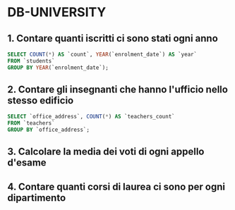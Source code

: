 # DB-UNIVERSITY

## 1. Contare quanti iscritti ci sono stati ogni anno

```SQL
SELECT COUNT(*) AS `count`, YEAR(`enrolment_date`) AS `year`
FROM `students`
GROUP BY YEAR(`enrolment_date`);
```

## 2. Contare gli insegnanti che hanno l'ufficio nello stesso edificio

```SQL
SELECT `office_address`, COUNT(*) AS `teachers_count`
FROM `teachers`
GROUP BY `office_address`;
```

## 3. Calcolare la media dei voti di ogni appello d'esame

## 4. Contare quanti corsi di laurea ci sono per ogni dipartimento
